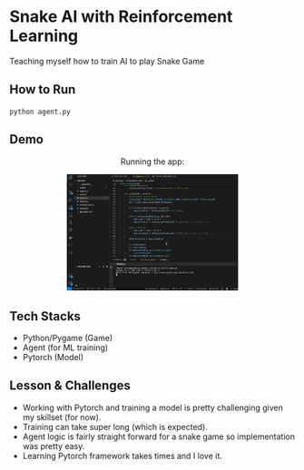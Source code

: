 # Snake AI with Reinforcement Learning
Teaching myself how to train AI to play Snake Game

## How to Run
```
python agent.py
```

## Demo
<div align="center">
    <p>Running the app:</p>
    <img alt="Gameplay" src="demo.gif" width="60%" height="auto">
</div>

## Tech Stacks
- Python/Pygame (Game)
- Agent (for ML training)
- Pytorch (Model)

## Lesson & Challenges
- Working with Pytorch and training a model is pretty challenging given my skillset (for now).
- Training can take super long (which is expected).
- Agent logic is fairly straight forward for a snake game so implementation was pretty easy.
- Learning Pytorch framework takes times and I love it.

